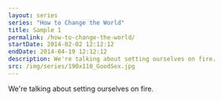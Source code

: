 ```yaml
---
layout: series
series: "How to Change the World"
title: Sample 1
permalink: /how-to-change-the-world/
startDate: 2014-02-02 12:12:12
endDate: 2014-04-19 12:12:12
description: We're talking about setting ourselves on fire.
src: /img/series/190x110_GoodSex.jpg
---
```


We're talking about setting ourselves on fire.